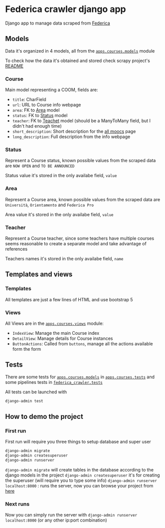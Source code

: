 # Federica crawler django app

Django app to manage data scraped from [Federica](https://www.federica.eu)

## Models

Data it's organized in 4 models, all from the [`apps.courses.models`](apps/courses/models.py) module

To check how the data it's obtained and stored check scrapy project's [README](apps/crawler/README.md#pipelines)

### Course

Main model representing a COOM, fields are:

* `title`: CharField
* `url`: URL to Course info webpage
* `area`: FK to [Area](#area) model
* `status`: FK to [Status](#status) model
* `teacher`: FK to [Teachet](#teacher) model (should be a ManyToMany field, but I didn't had enough time)
* `short_description`: Short description for the [all moocs](https://www.federica.eu/en/all-moocs/) page
* `long_description`: Full description from the info webpage

### Status

Represent a Course status, known possible values from the scraped data are `NOW OPEN` and `TO BE ANNOUNCED`

Status value it's stored in the only availabe field, `value`

### Area

Represent a Course area, known possible values from the scraped data are `Università`, `Orientamento` and `Federica Pro`

Area value it's stored in the only availabe field, `value`

### Teacher

Represent a Course teacher, since some teachers have multiple courses seems reasonable to create a separate model and take advantage of references

Teachers names it's stored in the only availabe field, `name`

## Templates and views

### Templates

All templates are just a few lines of HTML and use bootstrap 5

### Views 

All Views are in the [`apps.courses.views`](apps/courses/views.py) module:

* `IndexView`: Manage the main Course index
* `DetailView`: Manage details for Course instances
* `ButtonActions`: Called from `buttons`, manage all the actions available form the form

## Tests

There are some tests for [`apps.courses.models`](apps/courses/models.py) in [`apps.courses.tests`](apps/courses/tests.py) and some pipelines tests in [`federica_crawler.tests`](federica_crawler/tests.py)

All tests can be launched with

```sh
django-admin test
```

## How to demo the project

### First run

First run will require you three things to setup database and super user

```sh
django-admin migrate
django-admin createsuperuser
django-admin runserver
```

`django-admin migrate` will create tables in the database according to the django models in the project
`django-admin createsuperuser` it's for creating the superuser (will require you to type some info)
`django-admin runserver localhost:8000` : runs the server, now you can browse your project from [here](http://localhost:8000)

### Next runs

Now you can simply run the server with `django-admin runserver localhost:8000` (or any other ip:port combination)